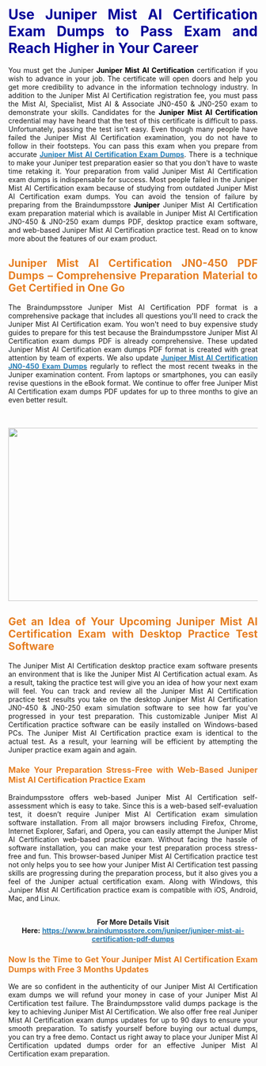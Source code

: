 <h1 style="text-align: justify;"><strong><span style="color:#000099;">Use Juniper Mist AI Certification Exam Dumps to Pass Exam and Reach Higher in Your Career</span></strong></h1>

<p style="text-align: justify;">You must get the Juniper <span style="color:#000000;"><strong>Juniper Mist AI Certification</strong></span> certification if you wish to advance in your job. The certificate will open doors and help you get more credibility to advance in the information technology industry. In addition to the Juniper Mist AI Certification registration fee, you must pass the Mist AI, Specialist, Mist AI &amp; Associate JN0-450 &amp; JN0-250 exam to demonstrate your skills. Candidates for the <strong><span style="color:#000000;">Juniper Mist AI Certification</span></strong> credential may have heard that the test of this certificate is difficult to pass. Unfortunately, passing the test isn&#39;t easy. Even though many people have failed the Juniper Mist AI Certification examination, you do not have to follow in their footsteps. You can pass this exam when you prepare from accurate <strong><a href="https://www.braindumpsstore.com/juniper/juniper-mist-ai-certification-pdf-dumps"><span style="color:#2980b9;">Juniper Mist AI Certification Exam Dumps</span></a></strong>. There is a technique to make your Juniper test preparation easier so that you don&#39;t have to waste time retaking it. Your preparation from valid Juniper Mist AI Certification exam dumps is indispensable for success. Most people failed in the Juniper Mist AI Certification exam because of studying from outdated Juniper Mist AI Certification exam dumps. You can avoid the tension of failure by preparing from the Braindumpsstore <span style="color:#000000;"><strong>Juniper</strong></span> Juniper Mist AI Certification exam preparation material which is available in Juniper Mist AI Certification JN0-450 &amp; JN0-250 exam dumps PDF, desktop practice exam software, and web-based Juniper Mist AI Certification practice test. Read on to know more about the features of our exam product.</p>

<h2 style="text-align: justify;"><strong><span style="color:#e67e22;">Juniper Mist AI Certification JN0-450 PDF Dumps &ndash; Comprehensive Preparation Material to Get Certified in One Go</span></strong></h2>

<p style="text-align: justify;">The Braindumpsstore Juniper Mist AI Certification PDF format is a comprehensive package that includes all questions you&#39;ll need to crack the Juniper Mist AI Certification exam. You won&#39;t need to buy expensive study guides to prepare for this test because the Braindumpsstore Juniper Mist AI Certification exam dumps PDF is already comprehensive. These updated Juniper Mist AI Certification exam dumps PDF format is created with great attention by team of experts. We also update <strong><a href="https://www.braindumpsstore.com/juniper/jn0-450-dumps"><span style="color:#2980b9;">Juniper Mist AI Certification JN0-450 Exam Dumps</span></a></strong> regularly to reflect the most recent tweaks in the Juniper examination content. From laptops or smartphones, you can easily revise questions in the eBook format. We continue to offer free Juniper Mist AI Certification exam dumps PDF updates for up to three months to give an even better result.<br />
<br />
&nbsp;</p>

<p style="text-align: center;"><a href="https://www.braindumpsstore.com/juniper/juniper-mist-ai-certification-pdf-dumps"><img alt="" src="https://i.imgur.com/xfUMfMW.jpg" style="width: 700px; height: 350px;" /></a></p>

<h2 style="text-align: justify;"><strong><span style="color:#e67e22;">Get an Idea of Your Upcoming Juniper Mist AI Certification Exam with Desktop Practice Test Software</span></strong></h2>

<p style="text-align: justify;">The Juniper Mist AI Certification desktop practice exam software presents an environment that is like the Juniper Mist AI Certification actual exam. As a result, taking the practice test will give you an idea of how your next exam will feel. You can track and review all the Juniper Mist AI Certification practice test results you take on the desktop Juniper Mist AI Certification JN0-450 &amp; JN0-250 exam simulation software to see how far you&#39;ve progressed in your test preparation. This customizable Juniper Mist AI Certification practice software can be easily installed on Windows-based PCs. The Juniper Mist AI Certification practice exam is identical to the actual test. As a result, your learning will be efficient by attempting the Juniper practice exam again and again.</p>

<h3 style="text-align: justify;"><strong><span style="color:#e67e22;">Make Your Preparation Stress-Free with Web-Based Juniper Mist AI Certification Practice Exam</span></strong></h3>

<p style="text-align: justify;">Braindumpsstore offers web-based Juniper Mist AI Certification self-assessment which is easy to take. Since this is a web-based self-evaluation test, it doesn&rsquo;t require Juniper Mist AI Certification exam simulation software installation. From all major browsers including Firefox, Chrome, Internet Explorer, Safari, and Opera, you can easily attempt the Juniper Mist AI Certification web-based practice exam. Without facing the hassle of software installation, you can make your test preparation process stress-free and fun. This browser-based Juniper Mist AI Certification practice test not only helps you to see how your Juniper Mist AI Certification test passing skills are progressing during the preparation process, but it also gives you a feel of the Juniper actual certification exam. Along with Windows, this Juniper Mist AI Certification practice exam is compatible with iOS, Android, Mac, and Linux.</p>

<p style="text-align: center;"><br />
<strong>For More Details Visit Here:</strong>&nbsp;<strong><a href="https://www.braindumpsstore.com/juniper/juniper-mist-ai-certification-pdf-dumps"><span style="color:#2980b9;">https://www.braindumpsstore.com/juniper/juniper-mist-ai-certification-pdf-dumps</span></a></strong></p>

<h3 style="text-align: justify;"><strong><span style="color:#e67e22;">Now Is the Time to Get Your Juniper Mist AI Certification Exam Dumps with Free 3 Months Updates</span></strong></h3>

<p style="text-align: justify;">We are so confident in the authenticity of our Juniper Mist AI Certification exam dumps we will refund your money in case of your Juniper Mist AI Certification test failure. The Braindumpsstore valid dumps package is the key to achieving Juniper Mist AI Certification. We also offer free real Juniper Mist AI Certification exam dumps updates for up to 90 days to ensure your smooth preparation. To satisfy yourself before buying our actual dumps, you can try a free demo. Contact us right away to place your Juniper Mist AI Certification updated dumps order for an effective Juniper Mist AI Certification exam preparation.</p>
